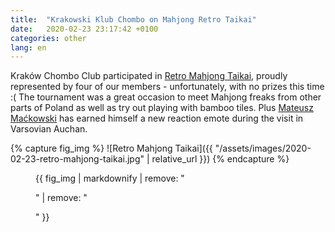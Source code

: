 ```yaml
---
title:  "Krakowski Klub Chombo on Mahjong Retro Taikai"
date:   2020-02-23 23:17:42 +0100
categories: other
lang: en
---
```


Kraków Chombo Club participated in [Retro Mahjong Taikai](https://www.facebook.com/events/481089152552189/), proudly represented by four of our members - unfortunately, with no prizes this time :( The tournament was a great occasion to meet Mahjong freaks from other parts of Poland as well as try out playing with bamboo tiles. Plus [Mateusz Maćkowski](https://www.facebook.com/m4txpl) has earned himself a new reaction emote during the visit in Varsovian Auchan.

{% capture fig_img %}
![Retro Mahjong Taikai]({{ "/assets/images/2020-02-23-retro-mahjong-taikai.jpg" | relative_url }})
{% endcapture %}

<figure>
  {{ fig_img | markdownify | remove: "<p>" | remove: "</p>" }}
</figure>
